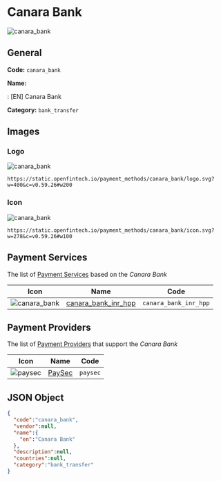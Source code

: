 
# Canara Bank 
![canara_bank](https://static.openfintech.io/payment_methods/canara_bank/logo.svg?w=400&c=v0.59.26#w200)  

## General 
**Code:** `canara_bank` 
 
**Name:** 
 
:	[EN] Canara Bank 
 
**Category:** `bank_transfer` 
 

## Images 

### Logo 
![canara_bank](https://static.openfintech.io/payment_methods/canara_bank/logo.svg?w=400&c=v0.59.26#w200)  

```
https://static.openfintech.io/payment_methods/canara_bank/logo.svg?w=400&c=v0.59.26#w200
```  

### Icon 
![canara_bank](https://static.openfintech.io/payment_methods/canara_bank/icon.svg?w=278&c=v0.59.26#w100)  

```
https://static.openfintech.io/payment_methods/canara_bank/icon.svg?w=278&c=v0.59.26#w100
```  

## Payment Services 
 
The list of [Payment Services](/payment-services/) based on the _Canara Bank_ 

|Icon|Name|Code| 
|:---:|:---:|:---:| 
|![canara_bank](https://static.openfintech.io/payment_methods/canara_bank/icon.svg?w=278&c=v0.59.26#w100) |[canara_bank_inr_hpp](/payment-services/canara_bank_inr_hpp/)|`canara_bank_inr_hpp`| 
 

## Payment Providers 
 
The list of [Payment Providers](/payment-providers/) that support the _Canara Bank_ 

|Icon|Name|Code| 
|:---:|:---:|:---:| 
|![paysec](https://static.openfintech.io/payment_providers/paysec/icon.png?w=278&c=v0.59.26#w100) |[PaySec](/payment-providers/paysec/)|`paysec`| 
 

## JSON Object 

```json
{
  "code":"canara_bank",
  "vendor":null,
  "name":{
    "en":"Canara Bank"
  },
  "description":null,
  "countries":null,
  "category":"bank_transfer"
}
```  
